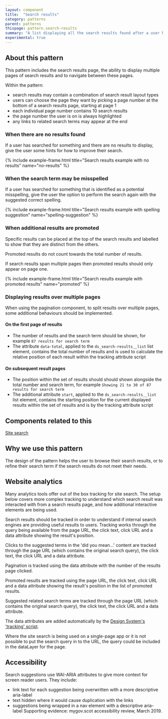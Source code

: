 ```yaml
---
layout: component
title:  "Search results"
category: patterns
parent: patterns
thispage: pattern.search-results
summary: "A list displaying all the search results found after a user has made a search."
experimental: true
---
```


## About this pattern

This pattern includes the search results page, the ability to display multiple pages of search results and to navigate between these pages.

Within the pattern:

- search results may contain a combination of search result layout types
- users can choose the page they want by picking a page number at the bottom of a search results page, starting at page 1
- each individual page number contains 10 search results
- the page number the user is on is always highlighted
- any links to related search terms may appear at the end

### When there are no results found

If a user has searched for something and there are no results to display, give the user some hints for how to improve their search.

{% include example-frame.html title="Search results example with no results" name="no-results" %}

### When the search term may be misspelled

If a user has searched for something that is identified as a potential misspelling, give the user the option to perform the search again with the suggested correct spelling.

{% include example-frame.html title="Search results example with spelling suggestion" name="spelling-suggestion" %}

### When additional results are promoted

Specific results can be placed at the top of the search results and labelled to show that they are distinct from the others.

Promoted results do not count towards the total number of results.

If search results span multiple pages then promoted results should only appear on page one.

{% include example-frame.html title="Search results example with promoted results" name="promoted" %}

### Displaying results over multiple pages

When using the pagination component, to split results over multiple pages, some additional behaviours should be implemented.

#### On the first page of results 

- The number of results and the search term should be shown, for example ```87 results for search term```
- The attribute ```data-total```, applied to the ```ds_search-results__list``` list element, contains the total number of results and is used to calculate the relative position of each result within the tracking attribute script

#### On subsequent result pages

- The position within the set of results should should shown alongside the total number and search term, for example ```Showing 21 to 30 of 87 results for search term```
- The additional attribute ```start```, applied to the ```ds_search-results__list``` list element, contains the starting position for the current displayed results within the set of results and is by the tracking attribute script

## Components related to this

[Site search](/components/site-search/)

## Why we use this pattern

The design of the pattern helps the user to browse their search results, or to refine their search term if the search results do not meet their needs.

## Website analytics

Many analytics tools offer out of the box tracking for site search. The setup below covers more complex tracking to understand which search result was interacted with from a search results page, and how additional interactive elements are being used.

Search results should be tracked in order to understand if internal search engines are providing useful results to users. Tracking works through the query being available from the page URL, the click text, click URL and a data attribute showing the result's position.

Clicks to the suggested terms in the 'did you mean...' content are tracked through the page URL (which contains the original search query), the click text, the click URL and a data attribute.

Pagination is tracked using the data attribute with the number of the results page clicked.

Promoted results are tracked using the page URL, the click text, click URL and a data attribute showing the result's position in the list of promoted results.

Suggested related search terms are tracked through the page URL (which contains the original search query), the click text, the click URL and a data attribute.

The data attributes are added automatically by the [Design System's 'tracking' script](/get-started/tracking).

<div class="ds_inset-text"><div class="ds_inset-text__text">
Where the site search is being used on a single-page app or it is not possible to put the search query in to the URL, the query could be included in the dataLayer for the page.
</div></div>

## Accessibility

Search suggestions use WAI-ARIA attributes to give more context for screen reader users. They include:  

*  link text for each suggestion being overwritten with a more descriptive aria-label
*  text hidden where it would cause duplication with the links
*  suggestions being wrapped in a nav element with a descriptive aria-label
Supporting evidence: mygov.scot accessibility review, March 2019.  
